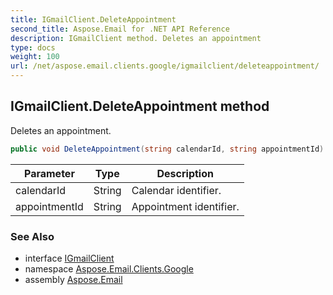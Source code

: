 ```yaml
---
title: IGmailClient.DeleteAppointment
second_title: Aspose.Email for .NET API Reference
description: IGmailClient method. Deletes an appointment
type: docs
weight: 100
url: /net/aspose.email.clients.google/igmailclient/deleteappointment/
---
```

## IGmailClient.DeleteAppointment method

Deletes an appointment.

```csharp
public void DeleteAppointment(string calendarId, string appointmentId)
```

| Parameter | Type | Description |
| --- | --- | --- |
| calendarId | String | Calendar identifier. |
| appointmentId | String | Appointment identifier. |

### See Also

* interface [IGmailClient](../)
* namespace [Aspose.Email.Clients.Google](../../igmailclient/)
* assembly [Aspose.Email](../../../)


